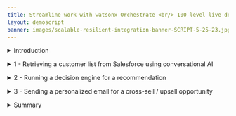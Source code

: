 ```yaml
---
title: Streamline work with watsonx Orchestrate <br/> 100-level live demo
layout: demoscript
banner: images/scalable-resilient-integration-banner-SCRIPT-5-25-23.jpg
---
```


<span id="top"></span>

<details markdown="1">

<summary>Introduction</summary>

Today we’ll look at how watsonx Orchestrate uses conversational AI to help a salesperson get work done quickly.

A high priority task for sellers can be to implement an effective marketing strategy to upsell/cross-sell to their existing client base. Identifying the right potential clients and doing personalized outreach achieves the best results. However, this requires sellers to work across various systems, including a CRM tool like Salesforce, a product upsell recommendation engine, and an email tool like Outlook. It can become a daunting task because every outreach activity is best done when personalized.

Let’s look at a customer outreach activity that typically consumes a few hours. We’ll see how a seller is able to reduce that time down to 5 minutes or less. Let’s get started.

<br/><br/>

</details>

<p/>

<details markdown="1">

<summary>1 - Retrieving a customer list from Salesforce using conversational AI</summary>

<br/>

| **1.1** | **Introduce Salesforce skill invocation using chat prompt** |
| :--- | :--- |
| **Narration** | The first step of the upsell task is to search Salesforce for clients that are upsell opportunities. <br/><br/> We invoke the customer upsell task using a chat prompt. |
| **Action** &nbsp; 1.1.1 | Type a natural language command **'Write upsell email to customers who have experienced recent life changes'** to pull a customer list from Salesforce. <br/> <img src="images/1-1-1.png" width="800" /> |
| **Narration** | watsonx Orchestrate understands the request automatically and connects to Salesforce data using an API in the back end to retrieve a customer list. The data shows a list of all customers with recent life events. The customer data is neatly displayed in a built-in table within the chat interface. |

<br/>

**[Go to top](#place1)**

<br/><br/>

</details>

<p/>

<details markdown="1">

<summary>2 - Running a decision engine for a recommendation</summary>

<br/>

| **2.1** | **Select a customer for cross-sell / upsell** |
| :--- | :--- |
| **Narration** | The next step of the task is to determine the products to recommend to the selected customer. This skill makes a product recommendation based on the customer’s situation. |
| **Action** &nbsp; 2.1.1 | Select **John Collins** (1) from the table and click **Apply** (2) in the chat window. <br/> <img src="images/2-1-1.png" width="800" /> |
| **Narration** | watsonx Orchestrate uses the built-in decision automation capabilities to determine cross-sell / upsell recommendations for the selected customer. <br/><br/> The decision engine applies business logic that considers many different customer factors in order to make a product recommendation. In this case, the decision recognizes that the customer, John Collins, has a child who recently turned twenty-six. In the US, twenty-six is a milestone requiring children to acquire independent health insurance care coverage. Therefore, the decision will recommend a few suitable health coverage products for John’s child. |

<br/>

**[Go to top](#place1)**

<br/><br/>

</details>

<p/>

<details markdown="1">

<summary>3 - Sending a personalized email for a cross-sell / upsell opportunity</summary>

<br/>

| **3.1** | **Use generative AI to create a personalized email** |
| :--- | :--- |
| **Narration** | watsonx Orchestrate uses one of 20 Large Language Models (LLMs) available in watsonx to generate a personalized email. The generative AI input prompt is automatically created based on the customer’s life event. The products recommended by the decision engine are inserted into the prompt. |
| **Action** &nbsp; 3.1.1 | In the prompt field, highlight the embedded recommended products. <br/> <img src="images/3-1-1.png" width="800" /> |
| **Action** &nbsp; 3.1.2 | Scroll down and click **Apply**. <br/> <img src="images/3-1-2.png" width="800" /> |
| **Narration** | watsonx Orchestrate connects to watsonx.ai to generate an email containing the upsell offer. The generated email contains client-specific content that references the client’s recent history and why the recommended policy change has been recommended. <br/><br/> watsonx Orchestrate comes with a pre-built email editor that allows the seller to further customize or change the email to their preferences, like adding a signature. When they are happy with the email format, they can send the email directly from watsonx Orchestrate without having to open their email client. |
| **Action** &nbsp; 3.1.3 | Change the email address in the **To** field to your own email and review the email. <br/> <img src="images/3-1-3.png" width="800" /> |
| **Action** &nbsp; 3.1.4 | Review the email. <br/><br/> Scroll down and click **Apply** in the watsonx Orchestrate chat window. <br/> <img src="images/3-1-4.png" width="800" /> |
| **Action** &nbsp; 3.1.5 | Open an email client to show the sent email. <br/> <img src="images/3-1-5-click-scale.png" width="800" /> |
| **Narration** | As you can see here in one of their inboxes, the email was sent successfully. |
  
<br/>

**[Go to top](#place1)**

<br/><br/>

</details>

<p/>

<details markdown="1">

<summary>Summary</summary>

<br/>

In today’s demo, we saw an insurance seller use watsonx Orchestrate to automate some of their repetitive, daily tasks. What would normally take hours to do, we were able to accomplish in only five minutes without any code or constant switching between applications. 

That’s because watsonx Orchestrate comes with a catalog of pre-built skills and the ability to create custom ones. Instead of dealing with complex CURL or what the API commands, users only need to click a button to access their tools and services.

For multiple customers, this is equivalent to saving days of work. From an IT perspective, you are creating more efficient ways of doing work for end users and developers alike, and getting more out of your existing investments.

Thank you for attending today’s presentation.

**[Go to top](#place1)**

<br/><br/>

</details>